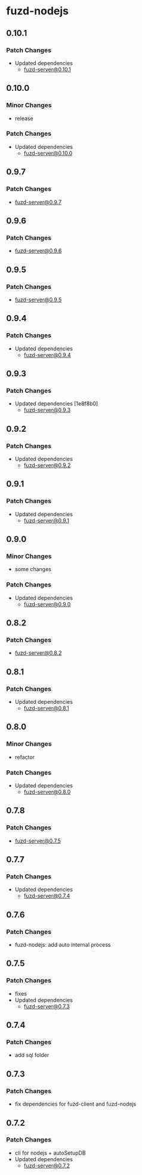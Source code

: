 # fuzd-nodejs

## 0.10.1

### Patch Changes

- Updated dependencies
  - fuzd-server@0.10.1

## 0.10.0

### Minor Changes

- release

### Patch Changes

- Updated dependencies
  - fuzd-server@0.10.0

## 0.9.7

### Patch Changes

- fuzd-server@0.9.7

## 0.9.6

### Patch Changes

- fuzd-server@0.9.6

## 0.9.5

### Patch Changes

- fuzd-server@0.9.5

## 0.9.4

### Patch Changes

- Updated dependencies
  - fuzd-server@0.9.4

## 0.9.3

### Patch Changes

- Updated dependencies [1e8f8b0]
  - fuzd-server@0.9.3

## 0.9.2

### Patch Changes

- Updated dependencies
  - fuzd-server@0.9.2

## 0.9.1

### Patch Changes

- Updated dependencies
  - fuzd-server@0.9.1

## 0.9.0

### Minor Changes

- some changes

### Patch Changes

- Updated dependencies
  - fuzd-server@0.9.0

## 0.8.2

### Patch Changes

- fuzd-server@0.8.2

## 0.8.1

### Patch Changes

- Updated dependencies
  - fuzd-server@0.8.1

## 0.8.0

### Minor Changes

- refactor

### Patch Changes

- Updated dependencies
  - fuzd-server@0.8.0

## 0.7.8

### Patch Changes

- fuzd-server@0.7.5

## 0.7.7

### Patch Changes

- Updated dependencies
  - fuzd-server@0.7.4

## 0.7.6

### Patch Changes

- fuzd-nodejs: add auto internal process

## 0.7.5

### Patch Changes

- fixes
- Updated dependencies
  - fuzd-server@0.7.3

## 0.7.4

### Patch Changes

- add sql folder

## 0.7.3

### Patch Changes

- fix dependencies for fuzd-client and fuzd-nodejs

## 0.7.2

### Patch Changes

- cli for nodejs + autoSetupDB
- Updated dependencies
  - fuzd-server@0.7.2
